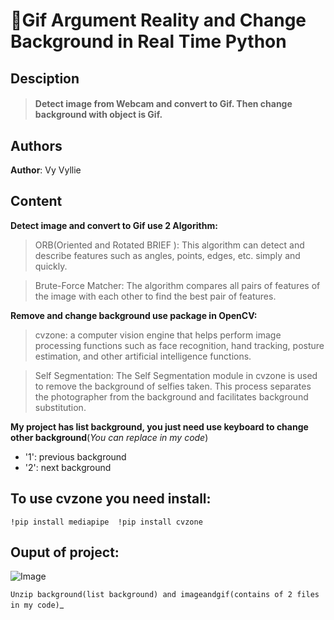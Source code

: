 # 📝Gif Argument Reality and Change Background in Real Time Python

## Desciption
>#### Detect image from Webcam and convert to Gif. Then change background with object is Gif.


## Authors
**Author**: Vy Vyllie

## Content
**Detect image and convert to Gif use 2 Algorithm:**
> ORB(Oriented and Rotated BRIEF ): This algorithm can detect and describe features such as angles, points, edges, etc. simply and quickly.

> Brute-Force Matcher: The algorithm compares all pairs of features of the image with each other to find the best pair of features.

**Remove and change background use package in OpenCV:**
> cvzone: a computer vision engine that helps perform image processing functions such as face recognition, hand tracking, posture estimation, and other artificial intelligence functions.

> Self Segmentation: The Self Segmentation module in cvzone is used to remove the background of selfies taken. This process separates the photographer from the background and facilitates background substitution.

**My project has list background, you just need use keyboard to change other background**(*You can replace in my code*)
* '1': previous background
* '2': next background

## To use cvzone you need install:
`!pip install mediapipe 
!pip install cvzone`

## Ouput of project:

![Image](https://user-images.githubusercontent.com/75652144/242340771-4d2af3da-11f6-4a16-9dd0-7f1aea1335aa.jpg)

`Unzip background(list background) and imageandgif(contains of 2 files in my code)`_
